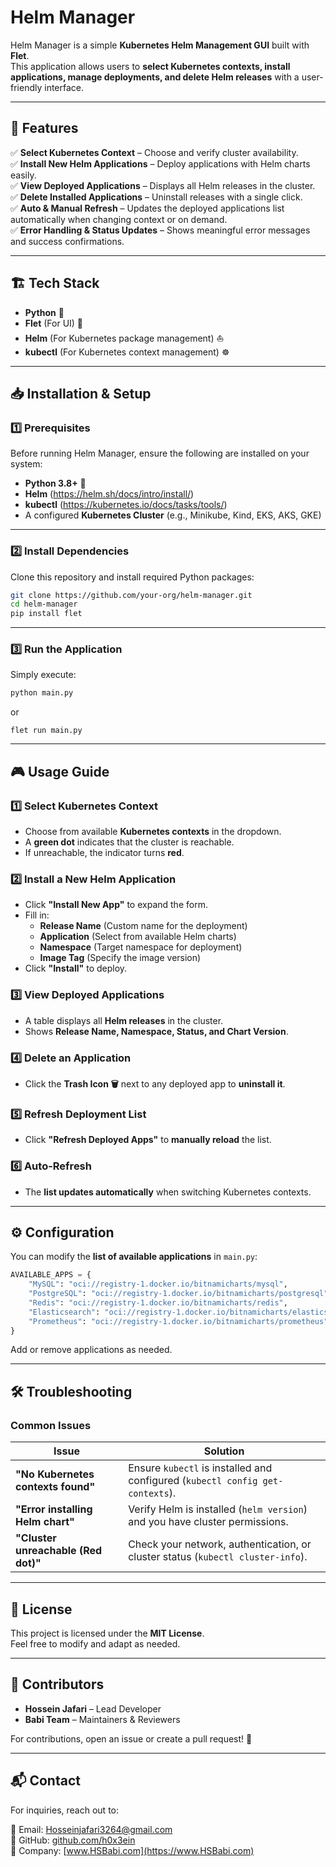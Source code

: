 # Helm Manager

Helm Manager is a simple **Kubernetes Helm Management GUI** built with **Flet**.  
This application allows users to **select Kubernetes contexts, install applications, manage deployments, and delete Helm releases** with a user-friendly interface.

---

## 🚀 Features

✅ **Select Kubernetes Context** – Choose and verify cluster availability.  
✅ **Install New Helm Applications** – Deploy applications with Helm charts easily.  
✅ **View Deployed Applications** – Displays all Helm releases in the cluster.  
✅ **Delete Installed Applications** – Uninstall releases with a single click.  
✅ **Auto & Manual Refresh** – Updates the deployed applications list automatically when changing context or on demand.  
✅ **Error Handling & Status Updates** – Shows meaningful error messages and success confirmations.  

---

## 🏗️ Tech Stack

- **Python** 🐍
- **Flet** (For UI) 🎨
- **Helm** (For Kubernetes package management) ⛵
- **kubectl** (For Kubernetes context management) ☸️

---

## 📥 Installation & Setup

### **1️⃣ Prerequisites**
Before running Helm Manager, ensure the following are installed on your system:

- **Python 3.8+** 🐍
- **Helm** (https://helm.sh/docs/intro/install/)
- **kubectl** (https://kubernetes.io/docs/tasks/tools/)
- A configured **Kubernetes Cluster** (e.g., Minikube, Kind, EKS, AKS, GKE)

---

### **2️⃣ Install Dependencies**
Clone this repository and install required Python packages:

```sh
git clone https://github.com/your-org/helm-manager.git
cd helm-manager
pip install flet
```

---

### **3️⃣ Run the Application**
Simply execute:

```sh
python main.py
```
or
```
flet run main.py
```
---

## 🎮 Usage Guide

### **1️⃣ Select Kubernetes Context**
- Choose from available **Kubernetes contexts** in the dropdown.
- A **green dot** indicates that the cluster is reachable.
- If unreachable, the indicator turns **red**.

### **2️⃣ Install a New Helm Application**
- Click **"Install New App"** to expand the form.
- Fill in:
  - **Release Name** (Custom name for the deployment)
  - **Application** (Select from available Helm charts)
  - **Namespace** (Target namespace for deployment)
  - **Image Tag** (Specify the image version)
- Click **"Install"** to deploy.

### **3️⃣ View Deployed Applications**
- A table displays all **Helm releases** in the cluster.
- Shows **Release Name, Namespace, Status, and Chart Version**.

### **4️⃣ Delete an Application**
- Click the **Trash Icon 🗑️** next to any deployed app to **uninstall it**.

### **5️⃣ Refresh Deployment List**
- Click **"Refresh Deployed Apps"** to **manually reload** the list.

### **6️⃣ Auto-Refresh**
- The **list updates automatically** when switching Kubernetes contexts.

---

## ⚙️ Configuration

You can modify the **list of available applications** in `main.py`:

```python
AVAILABLE_APPS = {
    "MySQL": "oci://registry-1.docker.io/bitnamicharts/mysql",
    "PostgreSQL": "oci://registry-1.docker.io/bitnamicharts/postgresql",
    "Redis": "oci://registry-1.docker.io/bitnamicharts/redis",
    "Elasticsearch": "oci://registry-1.docker.io/bitnamicharts/elasticsearch",
    "Prometheus": "oci://registry-1.docker.io/bitnamicharts/prometheus",
}
```

Add or remove applications as needed.

---

## 🛠️ Troubleshooting

### **Common Issues**
| Issue | Solution |
|--------|---------|
| **"No Kubernetes contexts found"** | Ensure `kubectl` is installed and configured (`kubectl config get-contexts`). |
| **"Error installing Helm chart"** | Verify Helm is installed (`helm version`) and you have cluster permissions. |
| **"Cluster unreachable (Red dot)"** | Check your network, authentication, or cluster status (`kubectl cluster-info`). |

---

## 📜 License

This project is licensed under the **MIT License**.  
Feel free to modify and adapt as needed.

---

## 👥 Contributors

- **Hossein Jafari** – Lead Developer
- **Babi Team** – Maintainers & Reviewers

For contributions, open an issue or create a pull request! 🎯

---

## 📬 Contact

For inquiries, reach out to:

📧 Email: Hosseinjafari3264@gmail.com  
🔗 GitHub: [github.com/h0x3ein](https://github.com/your-org)  
🏢 Company: [www.HSBabi.com](https://www.HSBabi.com)

